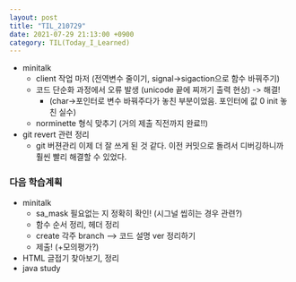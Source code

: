 ```yaml
---
layout: post
title: "TIL_210729"
date: 2021-07-29 21:13:00 +0900
category: TIL(Today_I_Learned)
---
```

- minitalk
    - client 작업 마저 (전역변수 줄이기, signal->sigaction으로 함수 바꿔주기)
    - 코드 단순화 과정에서 오류 발생 (unicode 끝에 찌꺼기 출력 현상) -> 해결!
        - (char->포인터로 변수 바꿔주다가 놓친 부분이었음. 포인터에 값 0 init 놓친 실수)
    - norminette 형식 맞추기 (거의 제출 직전까지 완료!!) 
- git revert 관련 정리
    - git 버젼관리 이제 더 잘 쓰게 된 것 같다. 이전 커밋으로 돌려서 디버깅하니까 훨씬 빨리 해결할 수 있었다.

### 다음 학습계획
- minitalk
    - sa_mask 필요없는 지 정확히 확인! (시그널 씹히는 경우 관련?)
    - 함수 순서 정리, 헤더 정리
    - create 각주 branch --> 코드 설명 ver 정리하기
    - 제출! (+모의평가?)
- HTML 글접기 찾아보기, 정리
- java study
